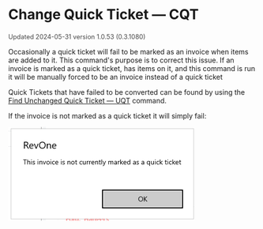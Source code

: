 # Change Quick Ticket — CQT
<span style="font-size:.8rem;opacity:.8">Updated 2024-05-31 version 1.0.53 (0.3.1080)</span>

Occasionally a quick ticket will fail to be marked as an invoice when items are added to it. This command's purpose is to correct this issue. If an invoice is marked as a quick ticket, has items on it, and this command is run it will be manually forced to be an invoice instead of a quick ticket

Quick Tickets that have failed to be converted can be found by using the [Find Unchanged Quick Ticket — UQT](Find-Unchanged-Quick-Ticket-—-UQT.md) command.

If the invoice is not marked as a quick ticket it will simply fail:

![Not a Quick Ticket](../../.attachments/Documentation/ChangeQuickTicket-NotAQuickTicket.png "Not a Quick Ticket")
